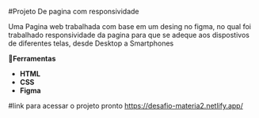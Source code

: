 #Projeto De pagina com responsividade

Uma Pagina web trabalhada com base em um desing no figma, no qual foi trabalhado responsividade da pagina para que se adeque aos dispostivos de diferentes telas, desde Desktop a Smartphones


**🔨Ferramentas**

- **HTML**
- **CSS**
- **Figma**

#link para acessar o projeto pronto https://desafio-materia2.netlify.app/ 

